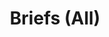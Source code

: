---
layout: briefs-layout
title: Briefs (All)
permalink: /briefs/
skip_title_link: true
display_num_posts: all
---